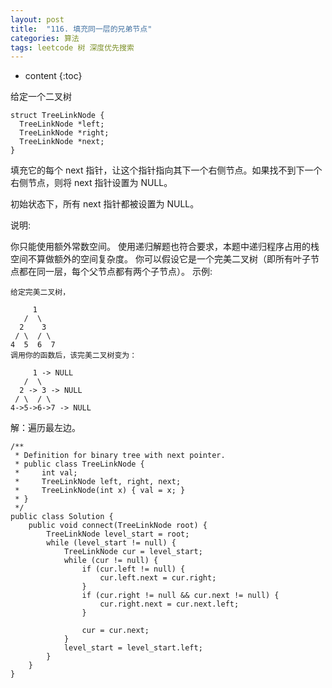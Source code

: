 ```yaml
---
layout: post
title:  "116. 填充同一层的兄弟节点"
categories: 算法
tags: leetcode 树 深度优先搜索
---
```


* content
{:toc}

<!--more-->

给定一个二叉树

```
struct TreeLinkNode {
  TreeLinkNode *left;
  TreeLinkNode *right;
  TreeLinkNode *next;
}
```

填充它的每个 next 指针，让这个指针指向其下一个右侧节点。如果找不到下一个右侧节点，则将 next 指针设置为 NULL。

初始状态下，所有 next 指针都被设置为 NULL。

说明:

你只能使用额外常数空间。
使用递归解题也符合要求，本题中递归程序占用的栈空间不算做额外的空间复杂度。
你可以假设它是一个完美二叉树（即所有叶子节点都在同一层，每个父节点都有两个子节点）。
示例:

```
给定完美二叉树，

     1
   /  \
  2    3
 / \  / \
4  5  6  7
调用你的函数后，该完美二叉树变为：

     1 -> NULL
   /  \
  2 -> 3 -> NULL
 / \  / \
4->5->6->7 -> NULL
```

解：遍历最左边。

```
/**
 * Definition for binary tree with next pointer.
 * public class TreeLinkNode {
 *     int val;
 *     TreeLinkNode left, right, next;
 *     TreeLinkNode(int x) { val = x; }
 * }
 */
public class Solution {
    public void connect(TreeLinkNode root) {
        TreeLinkNode level_start = root;
        while (level_start != null) {
            TreeLinkNode cur = level_start;
            while (cur != null) {
                if (cur.left != null) {
                    cur.left.next = cur.right;
                }
                if (cur.right != null && cur.next != null) {
                    cur.right.next = cur.next.left;
                }

                cur = cur.next;
            }
            level_start = level_start.left;
        }
    }
}
```